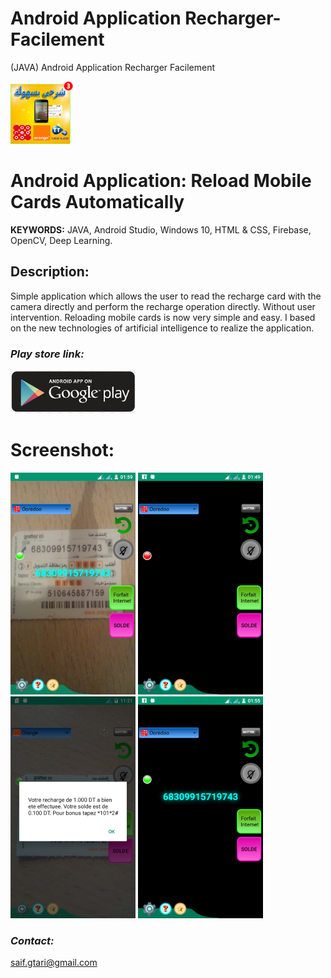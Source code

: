 # Android Application Recharger-Facilement
(JAVA) Android Application Recharger Facilement

[![](https://github.com/ELGTARI-Saif-Eddine/Android-App-Recharger-Facilement/blob/main/images/icon.png)](https://play.google.com/store/apps/details?id=com.gtari.deltatechenologie.rechargerfacilement)

# Android Application: Reload Mobile Cards Automatically

**KEYWORDS:** JAVA, Android Studio, Windows 10, HTML & CSS, Firebase, OpenCV, Deep Learning.  

## Description:
Simple application which allows the user to read the recharge card with the camera directly and perform the recharge operation directly. Without user intervention.
Reloading mobile cards is now very simple and easy.
I based on the new technologies of artificial intelligence to realize the application.


### _Play store link:_
[![](https://github.com/ELGTARI-Saif-Eddine/Android-App-Recharger-Facilement/blob/main/images/goo.png)](https://play.google.com/store/apps/details?id=com.gtari.deltatechenologie.rechargerfacilement)



# Screenshot:
![](https://github.com/ELGTARI-Saif-Eddine/Android-App-Recharger-Facilement/blob/main/images/unnamed.png)
![](https://github.com/ELGTARI-Saif-Eddine/Android-App-Recharger-Facilement/blob/main/images/unnamed1.png)
![](https://github.com/ELGTARI-Saif-Eddine/Android-App-Recharger-Facilement/blob/main/images/unnamed2.png)
![](https://github.com/ELGTARI-Saif-Eddine/Android-App-Recharger-Facilement/blob/main/images/unnamed3.png)



### _Contact:_
saif.gtari@gmail.com
